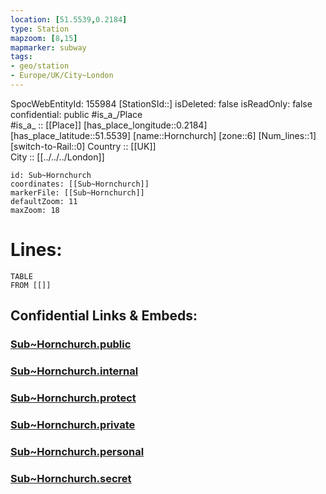 ```yaml
---
location: [51.5539,0.2184] 
type: Station 
mapzoom: [8,15] 
mapmarker: subway 
tags:
- geo/station
- Europe/UK/City~London
---
```

SpocWebEntityId: 155984
[StationSId::] 
isDeleted: false
isReadOnly: false
confidential: public
#is_a_/Place  
#is_a_ :: [[Place]] 
[has_place_longitude::0.2184] 
[has_place_latitude::51.5539] 
[name::Hornchurch] 
[zone::6] 
[Num_lines::1] 
[switch-to-Rail::0] 
Country :: [[UK]]  
City :: [[../../../London]]  


```leaflet
id: Sub~Hornchurch
coordinates: [[Sub~Hornchurch]] 
markerFile: [[Sub~Hornchurch]] 
defaultZoom: 11 
maxZoom: 18
```


# Lines: 
```dataview
TABLE 
FROM [[]] 
```


## Confidential Links & Embeds: 

### [Sub~Hornchurch.public](/_public/\Earth\Continent\Europe\Europe~North\UK\England\Regions~England\London,Greater\cities~GreaterLondon\Underground\StationSub~Hornchurch.public.md) 

### [Sub~Hornchurch.internal](/_internal/\Earth\Continent\Europe\Europe~North\UK\England\Regions~England\London,Greater\cities~GreaterLondon\Underground\StationSub~Hornchurch.internal.md) 

### [Sub~Hornchurch.protect](/_protect/\Earth\Continent\Europe\Europe~North\UK\England\Regions~England\London,Greater\cities~GreaterLondon\Underground\StationSub~Hornchurch.protect.md) 

### [Sub~Hornchurch.private](/_private/\Earth\Continent\Europe\Europe~North\UK\England\Regions~England\London,Greater\cities~GreaterLondon\Underground\StationSub~Hornchurch.private.md) 

### [Sub~Hornchurch.personal](/_personal/\Earth\Continent\Europe\Europe~North\UK\England\Regions~England\London,Greater\cities~GreaterLondon\Underground\StationSub~Hornchurch.personal.md) 

### [Sub~Hornchurch.secret](/_secret/\Earth\Continent\Europe\Europe~North\UK\England\Regions~England\London,Greater\cities~GreaterLondon\Underground\StationSub~Hornchurch.secret.md)


